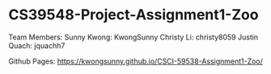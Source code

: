 # CS39548-Project-Assignment1-Zoo
Team Members:
Sunny Kwong: KwongSunny
Christy Li: christy8059
Justin Quach: jquachh7

Github Pages: https://kwongsunny.github.io/CSCI-59538-Assignment1-Zoo/ 
